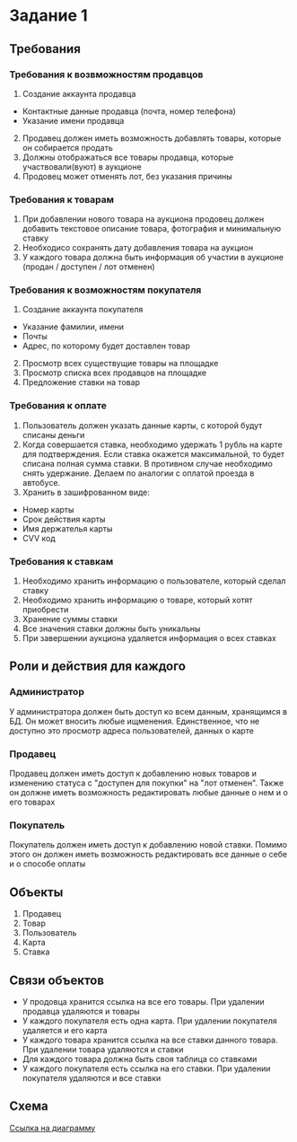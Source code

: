 # Задание 1
## Требования
### Требования к возвможностям продавцов
1. Создание аккаунта продавца
- Контактные данные продавца (почта, номер телефона)
- Указание имени продавца
2. Продавец должен иметь возможность добавлять товары, которые он собирается продать
3. Должны отображаться все товары продавца, которые участвовали(вуют) в аукционе
4. Продовец может отменять лот, без указания причины
### Требования к товарам
1. При добавлении нового товара на аукциона продовец должен добавить текстовое описание товара, фотография и минимальную ставку
2. Необходисо сохранять дату добавления товара на аукцион
3. У каждого товара должна быть информация об участии в аукционе (продан / доступен / лот отменен)
### Требования к возможностям покупателя
1. Создание аккаунта покупателя
- Указание фамилии, имени
- Почты
- Адрес, по которому будет доставлен товар
2. Просмотр всех существущие товары на площадке
3. Просмотр списка всех продавцов на площадке
4. Предложение ставки на товар
### Требования к оплате
1. Пользователь должен указать данные карты, с которой будут списаны деньги
2. Когда совершается ставка, необходимо удержать 1 рубль на карте для подтверждения. Если ставка окажется максимальной, то будет списана полная сумма ставки. В противном случае необходимо снять удержание. Делаем по аналогии с оплатой проезда в автобусе.
3. Хранить в зашифрованном виде:
- Номер карты
- Срок действия карты
- Имя держателья карты
- CVV код
### Требования к ставкам
1. Необходимо хранить информацию о пользователе, который сделал ставку
2. Необходимо хранить информацию о товаре, который хотят приобрести
3. Хранение суммы ставки
4. Все значения ставки должны быть уникальны
5. При завершении аукциона удаляется информация о всех ставках
## Роли и действия для каждого
### Администратор
У администратора должен быть доступ ко всем данным, хранящимся в БД. Он может вносить любые ищменения. Единственное, что не доступно это просмотр адреса пользователей, данных о карте
### Продавец
Продавец должен иметь доступ к добавлению новых товаров и изменению статуса с "доступен для покупки" на "лот отменен". Также он должне иметь возможность редактировать любые данные о нем и о его товарах
### Покупатель
Покупатель должен иметь доступ к добавлению новой ставки. Помимо этого он должен иметь возможность редактировать все данные о себе и о способе оплаты
## Объекты
1. Продавец
2. Товар
3. Пользователь
4. Карта
5. Ставка
## Связи объектов
- У продовца хранится ссылка на все его товары. При удалении продавца удаляются и товары
- У каждого покупателя есть одна карта. При удалении покупателя удаляется и его карта
- У каждого товара хранится ссылка на все ставки данного товара. При удалении товара удаляются и ставки
- Для каждого товара должна быть своя таблица со ставками
- У каждого покупателя есть ссылка на его ставки. При удалении покупателя удаляются и все ставки

## Схема
[Ссылка на диаграмму](https://drawsql.app/hse-7/diagrams/1xhsebet)

